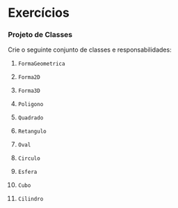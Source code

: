 # Exercícios


### Projeto de Classes 

Crie o seguinte conjunto de classes e responsabilidades:

1. `FormaGeometrica`

1. `Forma2D`

1. `Forma3D`

1. `Poligono`

1. `Quadrado`

1. `Retangulo`

1. `Oval`

1. `Circulo`

1. `Esfera`

1. `Cubo`

1. `Cilindro`
